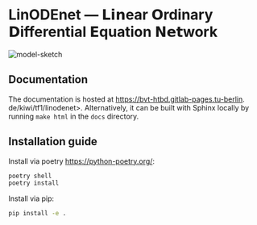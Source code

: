 # LinODEnet — 𝗟𝗶𝗻ear 𝗢rdinary 𝗗ifferential 𝗘quation 𝗡𝗲𝘁work

![model-sketch](diagrams/lssm-new-notation.png)

## Documentation

The documentation is hosted at <https://bvt-htbd.gitlab-pages.tu-berlin>.
de/kiwi/tf1/linodenet>. Alternatively, it can be built with Sphinx locally by
running `make html` in the `docs` directory.

## Installation guide

Install via poetry <https://python-poetry.org/>:

```bash
poetry shell
poetry install
```

Install via pip:

```bash
pip install -e .
```
